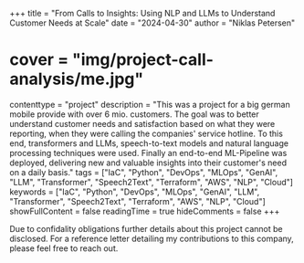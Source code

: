 +++
title = "From Calls to Insights: Using NLP and LLMs to Understand Customer Needs at Scale"
date = "2024-04-30"
author = "Niklas Petersen"
# cover = "img/project-call-analysis/me.jpg"
contenttype = "project"
description = "This was a project for a big german mobile provide with over 6 mio. customers. The goal was to better understand customer needs and satisfaction based on what they were reporting, when they were calling the companies' service hotline. To this end, transformers and LLMs, speech-to-text models and natural language processing techniques were used. Finally an end-to-end ML-Pipeline was deployed, delivering new and valuable insights into their customer's need on a daily basis."
tags = ["IaC", "Python", "DevOps", "MLOps", "GenAI", "LLM", "Transformer", "Speech2Text", "Terraform", "AWS", "NLP", "Cloud"]
keywords = ["IaC", "Python", "DevOps", "MLOps", "GenAI", "LLM", "Transformer", "Speech2Text", "Terraform", "AWS", "NLP", "Cloud"]
showFullContent = false
readingTime = true
hideComments = false
+++

Due to confidality obligations further details about this project cannot be disclosed.
For a reference letter detailing my contributions to this company, please feel free to reach out.